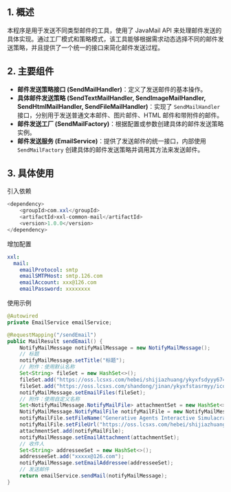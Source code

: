 



## 1. 概述

本程序是用于发送不同类型邮件的工具，使用了 JavaMail API 来处理邮件发送的具体实现。通过工厂模式和策略模式，该工具能够根据需求动态选择不同的邮件发送策略，并且提供了一个统一的接口来简化邮件发送过程。

## 2. 主要组件

- **邮件发送策略接口 (SendMailHandler)**：定义了发送邮件的基本操作。
- **具体邮件发送策略 (SendTextMailHandler, SendImageMailHandler, SendHtmlMailHandler, SendFileMailHandler)**：实现了 `SendMailHandler` 接口，分别用于发送普通文本邮件、图片邮件、HTML 邮件和带附件的邮件。
- **邮件发送工厂 (SendMailFactory)**：根据配置或参数创建具体的邮件发送策略实例。
- **邮件发送服务 (EmailService)**：提供了发送邮件的统一接口，内部使用 `SendMailFactory` 创建具体的邮件发送策略并调用其方法来发送邮件。

## 3. 具体使用

引入依赖

~~~java
<dependency>
    <groupId>com.xxl</groupId>
    <artifactId>xxl-common-mail</artifactId>
    <version>1.0.0</version>
</dependency>
~~~

增加配置

~~~yaml
xxl:
  mail:
    emailProtocol: smtp
    emailSMTPHost: smtp.126.com
    emailAccount: xxx@126.com
    emailPassword: xxxxxxxx
~~~

使用示例

~~~java
@Autowired
private EmailService emailService;

@RequestMapping("/sendEmail")
public MailResult sendEmail() {
    NotifyMailMessage notifyMailMessage = new NotifyMailMessage();
    // 标题
    notifyMailMessage.setTitle("标题");
    // 附件：使用默认名称
    Set<String> fileSet = new HashSet<>();
    fileSet.add("https://oss.lcsxs.com/hebei/shijiazhuang/ykyxfsdyyy6746b2f7ebfc534a53fc2e07.pdf");
    fileSet.add("https://oss.lcsxs.com/shandong/jinan/ykyxfstasrmyy/icon1732086945847.png");
    notifyMailMessage.setEmailFiles(fileSet);
    // 附件：使用自定义名称
    Set<NotifyMailMessage.NotifyMailFile> attachmentSet = new HashSet<>();
    NotifyMailMessage.NotifyMailFile notifyMailFile = new NotifyMailMessage.NotifyMailFile();
    notifyMailFile.setFileName("Generative Agents Interactive Simulacra of Human Behavior");
    notifyMailFile.setFileUrl("https://oss.lcsxs.com/hebei/shijiazhuang/ykyxfsdyyy6746b2f7ebfc534a53fc2e07.pdf");
    attachmentSet.add(notifyMailFile);
    notifyMailMessage.setEmailAttachment(attachmentSet);
    // 收件人
    Set<String> addresseeSet = new HashSet<>();
    addresseeSet.add("xxxxx@126.com");
    notifyMailMessage.setEmailAddressee(addresseeSet);
    // 发送邮件
    return emailService.sendMail(notifyMailMessage);
}
~~~

